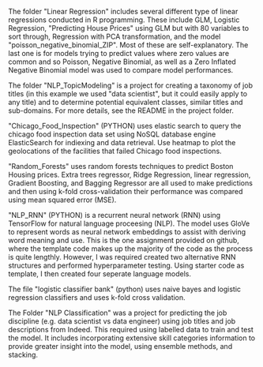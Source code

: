 The folder "Linear Regression" includes several different type of linear regressions conducted in R programming. These include GLM, Logistic Regression, "Predicting House Prices" using GLM but with 80 variables to sort through, Regression with PCA transformation, and the model "poisson_negative_binomial_ZIP". Most of these are self-explanatory. The last one is for models trying to predict values where zero values are common and so Poisson, Negative Binomial, as well as a Zero Inflated Negative Binomial model was used to compare model performances.

The folder "NLP_TopicModeling" is a project for creating a taxonomy of job titles (in this example we used "data scientist", but it could easily apply to any title) and to determine potential equivalent classes, similar titles and sub-domains. For more details, see the README in the project folder.

"Chicago_Food_Inspection" (PYTHON) uses elastic search to query the chicago food inspection data set using NoSQL database engine ElasticSearch for indiexing and data retrieval. Use heatmap to plot the geolocations of the facilities that failed Chicago food inspections.

"Random_Forests" uses random forests techniques to predict Boston Housing prices. Extra trees regressor, Ridge Regression, linear regression, Gradient Boosting, and Bagging Regressor are all used to make predictions and then using k-fold cross-validation their performance was compared using mean squared error (MSE). 

"NLP_RNN" (PYTHON) is a recurrent neural network (RNN) using TensorFlow for natural language proceesing (NLP). The model uses GloVe to represent words as neural network embeddings to assist with deriving word meaning and use. This is the one assignment provided on github, where the template code makes up the majority of the code as the process is quite lengthly. However, I was required created two alternative RNN structures and performed hyperparameter testing. Using starter code as template, I then created four seperate
language models.

The file "logistic classifier bank" (python) uses naive bayes and logistic regression classifiers and uses k-fold cross validation.

The Folder "NLP Classification" was a project for predicting the job discipline (e.g. data scientist vs data engineer) using job titles and job descriptions from Indeed. This required using labelled data to train and test the model. It includes incorporating extensive skill categories information to provide greater insight into the model, using ensemble methods, and stacking. 
